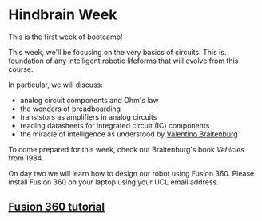 # Hindbrain Week

This is the first week of bootcamp!

This week, we'll be focusing on the very basics of circuits. This is. foundation of any intelligent robotic lifeforms that will evolve from this course.

In particular, we will discuss:

- analog circuit components and Ohm's law
- the wonders of breadboarding
- transistors as amplifiers in analog circuits
- reading datasheets for integrated circuit (IC) components
- the miracle of intelligence as understood by [Valentino Braitenburg](https://en.wikipedia.org/wiki/Valentino_Braitenberg)

To come prepared for this week, check out Braitenburg's book *Vehicles* from 1984.

On day two we will learn how to design our robot using Fusion 360. Please install Fusion 360 on your laptop using your UCL email address.

## [Fusion 360 tutorial](fusion360.md)